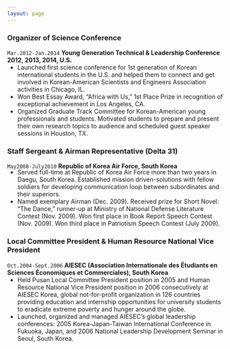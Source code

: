 ```yaml
---
layout: page
---
```


### Organizer of Science Conference
<p style="
    height: 20px;
"><code class="highlighter-rouge">Mar.2012-Jan.2014</code> <strong>Young Generation Technical &amp; Leadership Conference 2012, 2013, 2014, U.S.</strong></p>

* Launched first science conference for 1st generation of Korean international students in the U.S. and helped them to connect and get involved in Korean-American Scientists and Engineers Association activities in Chicago, IL.  
* Won Best Essay Award, “Africa with Us,” 1st Place Prize in recognition of exceptional achievement in Los Angeles, CA.  
* Organized Graduate Track Committee for Korean-American young professionals and students. Motivated students to prepare and present their own research topics to audience and scheduled guest speaker sessions in Houston, TX.

### Staff Sergeant & Airman Representative (Delta 31)
<p style="
    height: 0px;
"><code class="highlighter-rouge">May2008-July2010</code> <strong>Republic of Korea Air Force, South Korea</strong></p>

* Served full-time at Republic of Korea Air Force more than two years in Daegu, South Korea. Established mission driven-solutions with fellow soldiers for developing communication loop between subordinates and their superiors.  
* Named exemplary Airman (Dec. 2009). Received prize for Short Novel: “The Dance,” runner-up at Ministry of National Defense Literature Contest (Nov. 2009). Won first place in Book Report Speech Contest (Nov. 2009). Won third place in Patriotism Speech Contest (July 2009).   

### Local Committee President & Human Resource National Vice President
<p style="
    height: 20px;
"><code class="highlighter-rouge">Oct.2004-Sept.2006</code> <strong>AIESEC (Association Internationale des Étudiants en Sciences Économiques et Commerciales), South Korea</strong></p>

* Held Pusan Local Committee President position in 2005 and Human Resource National Vice President position in 2006 consecutively at AIESEC Korea, global not-for-profit organization in 126 countries providing education and internship opportunities for university students to eradicate extreme poverty and hunger around the globe.  
* Launched, organized and managed AIESEC’s global leadership conferences: 2005 Korea-Japan-Taiwan International Conference in Fukuoka, Japan, and 2006 National Leadership Development Seminar in Seoul, South Korea.
